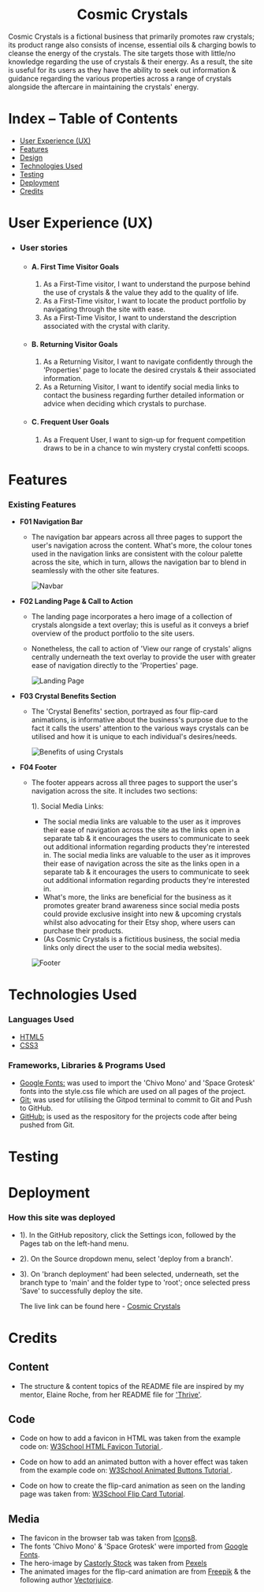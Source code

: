 <h1 align="center">Cosmic Crystals</h1>
<!-- Insert live project link here -->
Cosmic Crystals is a fictional business that primarily promotes raw crystals; its product range also consists of incense, essential oils & charging bowls to cleanse the energy of the crystals. The site targets those with little/no knowledge regarding the use of crystals & their energy. As a result, the site is useful for its users as they have the ability to seek out information & guidance regarding the various properties across a range of crystals alongside the aftercare in maintaining the crystals' energy.
<!-- Add Am I Responsive? image -->


# Index – Table of Contents
* [User Experience (UX)](#user-experience-ux) 
* [Features](#features)
* [Design](#design)
* [Technologies Used](#technologies-used)
* [Testing](#testing)
* [Deployment](#deployment)
* [Credits](#credits)

# User Experience (UX)
-   ### User stories

    -   #### A. First Time Visitor Goals

        1. As a First-Time visitor, I want to understand the purpose behind the use of crystals & the value they add to the quality of life.
        2. As a First-Time visitor, I want to locate the product portfolio by navigating through the site with ease. 
        3. As a First-Time Visitor, I want to understand the description associated with the crystal with clarity. 

    -   #### B. Returning Visitor Goals

        1. As a Returning Visitor, I want to navigate confidently through the 'Properties' page to locate the desired crystals & their associated information. 
        2. As a Returning Visitor, I want to identify social media links to contact the business regarding further detailed information or advice when deciding which crystals to purchase.

    -   #### C. Frequent User Goals
        1. As a Frequent User, I want to sign-up for frequent competition draws to be in a chance to win mystery crystal confetti scoops. 

# Features

### Existing Features

-   __F01 Navigation Bar__

    - The navigation bar appears across all three pages to support the user's navigation across the content. What's more, the colour tones used in the navigation links are consistent with the colour palette across the site, which in turn, allows the navigation bar to blend in seamlessly with the other site features. 

      ![Navbar](../cosmic-crystals/assets/images/nav-bar-image.png)

-   __F02 Landing Page & Call to Action__

    - The landing page incorporates a hero image of a collection of crystals alongside a text overlay; this is useful as it conveys a brief overview of the product portfolio to the site users. 
    - Nonetheless, the call to action of 'View our range of crystals' aligns centrally underneath the text overlay to provide the user with greater ease of navigation directly to the 'Properties' page. 

      ![Landing Page](../cosmic-crystals/assets/images/hero-image-cta.png)

-   __F03 Crystal Benefits Section__

    - The 'Crystal Benefits' section, portrayed as four flip-card animations, is informative about the business's purpose due to the fact it calls the users' attention to the various ways crystals can be utilised and how it is unique to each individual's desires/needs. 
    
      ![Benefits of using Crystals](../cosmic-crystals/assets/images/crystal-benefits-section.png)

-   __F04 Footer__

    - The footer appears across all three pages to support the user's navigation across the site. It includes two sections:
      
      1). Social Media Links: 
      - The social media links are valuable to the user as it improves their ease of navigation across the site as the links open in a separate tab & it encourages the users to communicate to seek out additional information regarding products they're interested in. The social media links are valuable to the user as it improves their ease of navigation across the site as the links open in a separate tab & it encourages the users to communicate to seek out additional information regarding products they're interested in. 
      - What's more, the links are beneficial for the business as it promotes greater brand awareness since social media posts could provide exclusive insight into new & upcoming crystals whilst also advocating for their Etsy shop, where users can purchase their products. 
      - (As Cosmic Crystals is a fictitious business, the social media links only direct the user to the social media websites).
    
    
      ![Footer](../cosmic-crystals/assets/images/footer.png)



# Technologies Used

### Languages Used

-   [HTML5](https://en.wikipedia.org/wiki/HTML5)
-   [CSS3](https://en.wikipedia.org/wiki/Cascading_Style_Sheets)

### Frameworks, Libraries & Programs Used

-   [Google Fonts:](https://fonts.google.com/) was used to import the 'Chivo Mono' and 'Space Grotesk' fonts into the style.css file which are used on all pages of the project.
-   [Git:](https://git-scm.com/) was used for utilising the Gitpod terminal to commit to Git and Push to GitHub.
-   [GitHub:](https://github.com/) is used as the respository for the projects code after being pushed from Git.



# Testing

# Deployment

### How this site was deployed

- 1). In the GitHub repository, click the Settings icon, followed by the Pages tab on the left-hand menu. 
- 2). On the Source dropdown menu, select 'deploy from a branch'. 
- 3). On 'branch deployment' had been selected, underneath, set the branch type to 'main' and the folder type to 'root'; once selected press 'Save' to successfully deploy the site.  

  The live link can be found here - [Cosmic Crystals](https://lucynowland.github.io/cosmic-crystals/) 

# Credits
## Content
- The structure & content topics of the README file are inspired by my mentor, Elaine Roche, from her README file for ['Thrive'](https://github.com/elainebroche-dev/ms1-thrive/blob/master/README.md).

## Code
- Code on how to add a favicon in HTML was taken from the example code on: [W3School HTML Favicon Tutorial ](https://www.w3schools.com/html/html_favicon.asp#:~:text=To%20add%20a%20favicon%20to,is%20%22favicon.ico%22.).   

- Code on how to add an animated button with a hover effect was taken from the example code on: [W3School Animated Buttons Tutorial ](https://www.w3schools.com/howto/tryit.asp?filename=tryhow_css_buttons_animate1).

- Code on how to create the flip-card animation as seen on the landing page was taken from: [W3School Flip Card Tutorial](https://www.w3schools.com/howto/howto_css_flip_card.asp).

## Media
- The favicon in the browser tab was taken from [Icons8](https://icons8.com/icons/set/crystals).
- The fonts 'Chivo Mono' & 'Space Grotesk' were imported from [Google Fonts](https://fonts.google.com/).
- The hero-image by [Castorly Stock](https://www.pexels.com/@castorlystock/) was taken from [Pexels](https://www.pexels.com/photo/close-up-photo-of-crystals-3725728/)
- The animated images for the flip-card animation are from [Freepik](https://www.freepik.com/) & the following author [Vectorjuice](https://www.freepik.com/author/vectorjuice).
